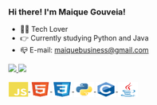 ### Hi there! I'm Maique Gouveia!

- 👨‍💻 Tech Lover 
- 👉 Currently studying Python and Java
- 📪 E-mail: maiquebusiness@gmail.com

<div>
  <a href="https://github.com/maiquegouveia">
  <img height="180em" src="https://github-readme-stats.vercel.app/api?username=maiquegouveia&show_icons=true&theme=radical"/>
  <img src="https://github-readme-stats.vercel.app/api/top-langs/?username=maiquegouveia&layout=compact&langs_count=10&theme=radical"/>
</div>
<div style="display: inline_block"><br>
  <img align="center" alt="Maique-Js" height="30" width="40" src="https://raw.githubusercontent.com/devicons/devicon/master/icons/javascript/javascript-plain.svg">
  <img align="center" alt="Maique-HTML" height="30" width="40" src="https://raw.githubusercontent.com/devicons/devicon/master/icons/html5/html5-original.svg">
  <img align="center" alt="Maique-CSS" height="30" width="40" src="https://raw.githubusercontent.com/devicons/devicon/master/icons/css3/css3-original.svg">
  <img align="center" alt="Maique-Python" height="30" width="40" src="https://raw.githubusercontent.com/devicons/devicon/master/icons/python/python-original.svg">
  <img align="center" alt="Maique-C" height="30" width="40" src="https://raw.githubusercontent.com/devicons/devicon/master/icons/c/c-original.svg">
  <img align="center" alt="Maique-Java" height="30" width="40" src="https://raw.githubusercontent.com/devicons/devicon/master/icons/java/java-original.svg">
</div>
